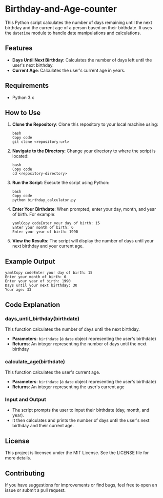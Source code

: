 # Birthday-and-Age-counter

This Python script calculates the number of days remaining until the next birthday and the current age of a person based on their birthdate. It uses the `datetime` module to handle date manipulations and calculations.

## Features

- **Days Until Next Birthday**: Calculates the number of days left until the user's next birthday.
- **Current Age**: Calculates the user's current age in years.

## Requirements

- Python 3.x

## How to Use

1. **Clone the Repository**: Clone this repository to your local machine using:

   ```
   bash
   Copy code
   git clone <repository-url>
   ```

2. **Navigate to the Directory**: Change your directory to where the script is located:

   ```
   bash
   Copy code
   cd <repository-directory>
   ```

3. **Run the Script**: Execute the script using Python:

   ```
   bash
   Copy code
   python birthday_calculator.py
   ```

4. **Enter Your Birthdate**: When prompted, enter your day, month, and year of birth. For example:

   ```
   yamlCopy codeEnter your day of birth: 15
   Enter your month of birth: 6
   Enter your year of birth: 1990
   ```

5. **View the Results**: The script will display the number of days until your next birthday and your current age.

## Example Output

```
yamlCopy codeEnter your day of birth: 15
Enter your month of birth: 6
Enter your year of birth: 1990
Days until your next birthday: 30
Your age: 33
```

## Code Explanation

### days_until_birthday(birthdate)

This function calculates the number of days until the next birthday.

- **Parameters**: `birthdate` (a `date` object representing the user's birthdate)
- **Returns**: An integer representing the number of days until the next birthday

### calculate_age(birthdate)

This function calculates the user's current age.

- **Parameters**: `birthdate` (a `date` object representing the user's birthdate)
- **Returns**: An integer representing the user's current age

### Input and Output

- The script prompts the user to input their birthdate (day, month, and year).
- It then calculates and prints the number of days until the user's next birthday and their current age.

## License

This project is licensed under the MIT License. See the LICENSE file for more details.

## Contributing

If you have suggestions for improvements or find bugs, feel free to open an issue or submit a pull request.